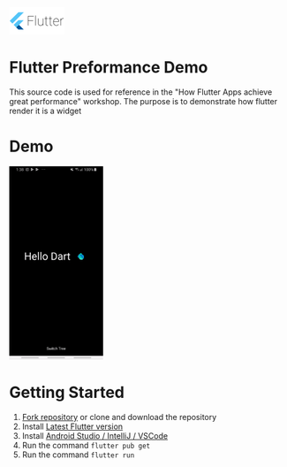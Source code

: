 <a href="https://flutter.dev/" > <img height="50px" src="screenshots/Google-flutter-logo.png"
     alt="Flutter Logo" /> </a>
# Flutter Preformance Demo

This source code is used for reference in the "How Flutter Apps achieve great performance" workshop. The purpose is to demonstrate how flutter render it is a widget 

# Demo 
<img height="350px" src="screenshots/screenshot.gif"
     alt="App Screenshot" />
# Getting Started
1. [Fork repository](https://github.com/sayed3li97/FlutterClock-Challenge-BH/fork) or clone and download the repository 
1. Install [Latest Flutter version](https://flutter.dev/docs/get-started/install)
1. Install [Android Studio / IntelliJ / VSCode](https://flutter.dev/docs/development/tools/android-studio)
1. Run the command `flutter pub get`
1. Run the command `flutter run`
